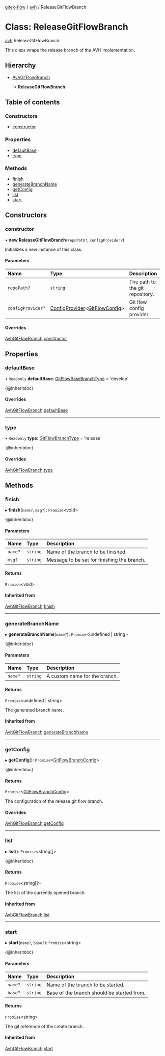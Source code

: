 [gitex-flow](../README.md) / [avh](../modules/avh.md) / ReleaseGitFlowBranch

# Class: ReleaseGitFlowBranch

[avh](../modules/avh.md).ReleaseGitFlowBranch

This class wraps the release branch of the AVH implementation.

## Hierarchy

- [AvhGitFlowBranch](avh.avhgitflowbranch.md)

  ↳ **ReleaseGitFlowBranch**

## Table of contents

### Constructors

- [constructor](avh.releasegitflowbranch.md#constructor)

### Properties

- [defaultBase](avh.releasegitflowbranch.md#defaultbase)
- [type](avh.releasegitflowbranch.md#type)

### Methods

- [finish](avh.releasegitflowbranch.md#finish)
- [generateBranchName](avh.releasegitflowbranch.md#generatebranchname)
- [getConfig](avh.releasegitflowbranch.md#getconfig)
- [list](avh.releasegitflowbranch.md#list)
- [start](avh.releasegitflowbranch.md#start)

## Constructors

### constructor

• **new ReleaseGitFlowBranch**(`repoPath?`, `configProvider?`)

Initializes a new instance of this class.

#### Parameters

| Name | Type | Description |
| :------ | :------ | :------ |
| `repoPath?` | `string` | The path to the git repository. |
| `configProvider?` | [ConfigProvider](../interfaces/api.configprovider.md)<[GitFlowConfig](../interfaces/configs.gitflowconfig.md)\> | Git flow config provider. |

#### Overrides

[AvhGitFlowBranch](avh.avhgitflowbranch.md).[constructor](avh.avhgitflowbranch.md#constructor)

## Properties

### defaultBase

• `Readonly` **defaultBase**: [GitFlowBaseBranchType](../modules/api.md#gitflowbasebranchtype) = 'develop'

{@inheritdoc}

#### Overrides

[AvhGitFlowBranch](avh.avhgitflowbranch.md).[defaultBase](avh.avhgitflowbranch.md#defaultbase)

___

### type

• `Readonly` **type**: [GitFlowBranchType](../modules/api.md#gitflowbranchtype) = 'release'

{@inheritdoc}

#### Overrides

[AvhGitFlowBranch](avh.avhgitflowbranch.md).[type](avh.avhgitflowbranch.md#type)

## Methods

### finish

▸ **finish**(`name?`, `msg?`): `Promise`<void\>

{@inheritdoc}

#### Parameters

| Name | Type | Description |
| :------ | :------ | :------ |
| `name?` | `string` | Name of the branch to be finished. |
| `msg?` | `string` | Message to be set for finishing the branch. |

#### Returns

`Promise`<void\>

#### Inherited from

[AvhGitFlowBranch](avh.avhgitflowbranch.md).[finish](avh.avhgitflowbranch.md#finish)

___

### generateBranchName

▸ **generateBranchName**(`name?`): `Promise`<undefined \| string\>

{@inheritdoc}

#### Parameters

| Name | Type | Description |
| :------ | :------ | :------ |
| `name?` | `string` | A custom name for the branch. |

#### Returns

`Promise`<undefined \| string\>

The generated branch name.

#### Inherited from

[AvhGitFlowBranch](avh.avhgitflowbranch.md).[generateBranchName](avh.avhgitflowbranch.md#generatebranchname)

___

### getConfig

▸ **getConfig**(): `Promise`<[GitFlowBranchConfig](../interfaces/api.gitflowbranchconfig.md)\>

{@inheritdoc}

#### Returns

`Promise`<[GitFlowBranchConfig](../interfaces/api.gitflowbranchconfig.md)\>

The configuration of the release git flow branch.

#### Overrides

[AvhGitFlowBranch](avh.avhgitflowbranch.md).[getConfig](avh.avhgitflowbranch.md#getconfig)

___

### list

▸ **list**(): `Promise`<string[]\>

{@inheritdoc}

#### Returns

`Promise`<string[]\>

The list of the currently opened branch.

#### Inherited from

[AvhGitFlowBranch](avh.avhgitflowbranch.md).[list](avh.avhgitflowbranch.md#list)

___

### start

▸ **start**(`name?`, `base?`): `Promise`<string\>

{@inheritdoc}

#### Parameters

| Name | Type | Description |
| :------ | :------ | :------ |
| `name?` | `string` | Name of the branch to be started. |
| `base?` | `string` | Base of the branch should be started from. |

#### Returns

`Promise`<string\>

The git reference of the create branch.

#### Inherited from

[AvhGitFlowBranch](avh.avhgitflowbranch.md).[start](avh.avhgitflowbranch.md#start)
